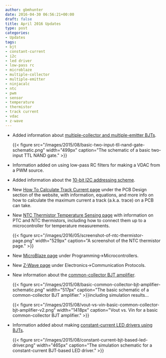 ```yaml
---
author: gbmhunter
date: 2016-04-30 06:56:21+00:00
draft: false
title: April 2016 Updates
type: post
categories:
- Updates
tags:
- bjt
- constant-current
- i2c
- led driver
- low-pass rc
- microblaze
- multiple-collector
- multiple-emitter
- ninjacalc
- ntc
- pwm
- sensor
- temperature
- thermistor
- track current
- vdac
- z-wave
---
```



* Added information about [multiple-collector and multiple-emitter BJTs](/electronics/components/transistors/bipolar-junction-transistors-bjts#multiple-collector-and-multiple-emitter-bjts).  

	{{< figure src="/images/2015/08/basic-two-input-tll-nand-gate-schematic.png" width="499px" caption="The schematic of a basic two-input TTL NAND gate."  >}}  

* Information added on using low-pass RC filters for making a VDAC from a PWM source.
* Added information about the [10-bit I2C addressing scheme](/electronics/communication-protocols/i2c-communication-protocol/).
* New [How To Calculate Track Current page](/pcb-design/how-to-calculate-maximum-track-current) under the PCB Design section of the website, with information, equations, and more info on how to calculate the maximum current a track (a.k.a. trace) on a PCB can take.
* New [NTC Thermistor Temperature Sensing page](/electronics/components/sensors/temperature-sensors/ntc-thermistors-temperature-sensors) with information on PTC and NTC thermistors, including how to connect them up to a microcontroller for temperature measurements.  

	{{< figure src="/images/2016/05/screenshot-of-ntc-thermistor-page.png" width="529px" caption="A screenshot of the NTC thermistor page."  >}}  

* New [MicroBlaze page](/programming/microcontrollers/microblaze) under Programming->Microcontrollers.
* New [Z-Wave page](/electronics/communication-protocols/z-wave) under Electronics->Communication Protocols.
* New information about the [common-collector BJT amplifier](/electronics/components/transistors/bipolar-junction-transistors-bjts#common-collector).  

	{{< figure src="/images/2015/08/basic-common-collector-bjt-amplifier-schematic.png" width="517px" caption="The basic schematic of a common-collector BJT amplifier."  >}}including simulation results...  

	{{< figure src="/images/2015/08/vout-vs-vin-basic-common-collector-bjt-amplifier-v2.png" width="1418px" caption="Vout vs. Vin for a basic common-collector BJT amplifier."  >}}  

* Information added about making [constant-current LED drivers using BJTs](/electronics/components/transistors/bipolar-junction-transistors-bjts#constant-current-sink).  

	{{< figure src="/images/2015/08/constant-current-bjt-based-led-driver.png" width="465px" caption="The simulation schematic for a constant-current BJT-based LED driver."  >}}

